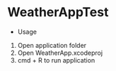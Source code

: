 # WeatherAppTest

* Usage

1. Open application folder
2. Open WeatherApp.xcodeproj
3. cmd + R to run application
